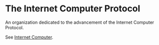 # The Internet Computer Protocol

An organization dedicated to the advancement of the Internet Computer Protocol.

See [Internet Computer](https://internetcomputer.org).
